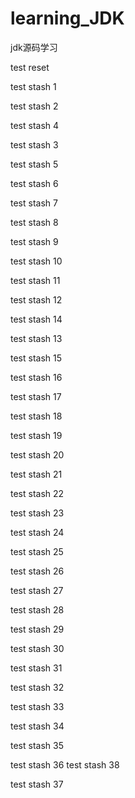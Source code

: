 # learning_JDK
jdk源码学习

test reset 

test stash 1

test stash 2
    
test stash 4

test stash 3


test stash 5

test stash 6

test stash 7

test stash 8

test stash 9

test stash 10

test stash 11

test stash 12

test stash 14

test stash 13

test stash 15


test stash 16

test stash 17

test stash 18

test stash 19

test stash 20

test stash 21

test stash 22

test stash 23

test stash 24

test stash 25

test stash 26

test stash 27

test stash 28

test stash 29

test stash 30

test stash 31


test stash 32

test stash 33

test stash 34

test stash 35

test stash 36
test stash 38


test stash 37
